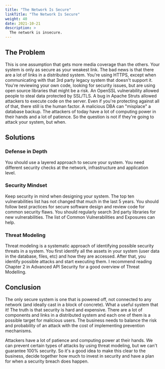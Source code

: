 ```yaml
---
title: "The Network Is Secure"
linkTitle: "The Network Is Secure"
weight: 40
date: 2021-10-21
description: >
  The network is insecure.
---
```


## The Problem

This is one assumption that gets more media coverage than the others. Your system is only as secure as your weakest link. The bad news is that there are a lot of links in a distributed system. You're using HTTPS, except when communicating with that 3rd party legacy system that doesn't support it. You're reviewing your own code, looking for security issues, but are using open source libraries that might be a risk. An OpenSSL vulnerability allowed people to steal data protected by SSL/TLS. A bug in Apache Struts allowed attackers to execute code on the server. Even if you're protecting against all of that, there still is the human factor. A malicious DBA can "misplace" a database backup. The attackers of today have a lot of computing power in their hands and a lot of patience. So the question is not if they're going to attack your system, but when.

## Solutions

### Defense in Depth

You should use a layered approach to secure your system. You need different security checks at the network, infrastructure and application level.

### Security Mindset

Keep security in mind when designing your system. The top ten vulnerabilities list has not changed that much in the last 5 years. You should follow best practices for secure software design and review code for common security flaws. You should regularly search 3rd party libraries for new vulnerabilities. The list of Common Vulnerabilities and Exposures can help.

### Threat Modeling

Threat modeling is a systematic approach of identifying possible security threats in a system. You first identify all the assets in your system (user data in the database, files, etc) and how they are accessed. After that, you identify possible attacks and start executing them. I recommend reading Chapter 2 in Advanced API Security for a good overview of Threat Modelling.

## Conclusion

The only secure system is one that is powered off, not connected to any network (and ideally cast in a block of concrete). What a useful system that it! The truth is that security is hard and expensive. There are a lot of components and links in a distributed system and each one of them is a possible target for malicious users. The business needs to balance the risk and probability of an attack with the cost of implementing prevention mechanisms.

Attackers have a lot of patience and computing power at their hands. We can prevent certain types of attacks by using threat modeling, but we can't guarantee 100% security. So it's a good idea to make this clear to the business, decide together how much to invest in security and have a plan for when a security breach does happen.
